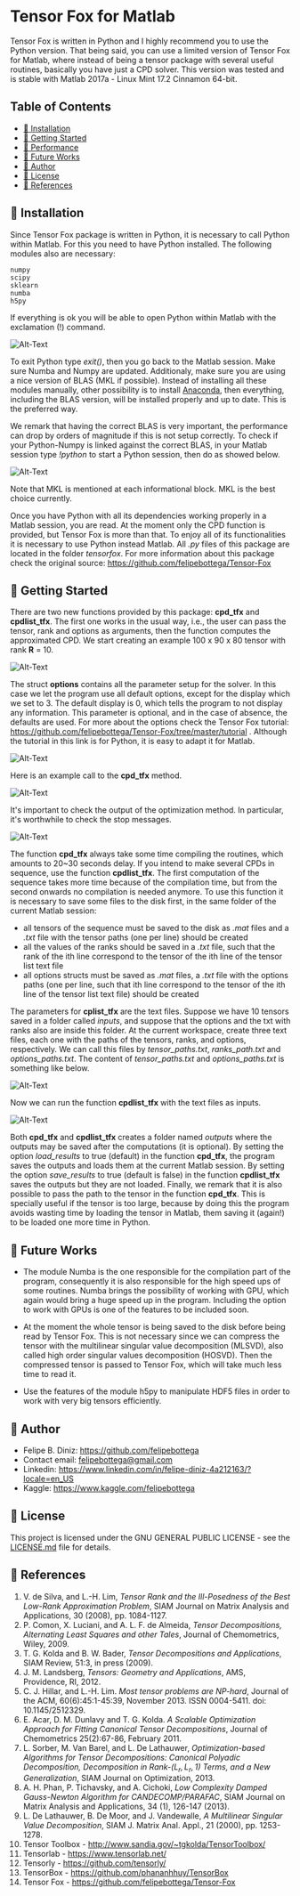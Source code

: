 # Tensor Fox for Matlab

Tensor Fox is written in Python and I highly recommend you to use the Python version. That being said, you can use a 
limited version of Tensor Fox for Matlab, where instead of being a tensor package with several useful routines, basically
you have just a CPD solver. This version was tested and is stable with Matlab 2017a - Linux Mint 17.2 Cinnamon 64-bit. 

## Table of Contents
* [ :fox_face: Installation](#installation)
* [ :fox_face: Getting Started](#started)
* [ :fox_face: Performance](#performance)
* [ :fox_face: Future Works](#future)
* [ :fox_face: Author](#author)
* [ :fox_face: License](#license)
* [ :fox_face: References](#references)

## :fox_face: Installation

Since Tensor Fox package is written in Python, it is necessary to call Python within Matlab. For this you need to have 
Python installed. The following modules also are necessary:

    numpy
    scipy
    sklearn
    numba
    h5py

If everything is ok you will be able to open Python within Matlab with the exclamation (!) command.

![Alt-Text](readme_files/image1.png)

To exit Python type *exit()*, then you go back to the Matlab session. Make sure Numba and Numpy are updated. Additionaly, 
make sure you are using a nice version of BLAS (MKL if possible). Instead of installing all these modules manually, other 
possibility is to install [Anaconda](https://www.anaconda.com/distribution/), then everything, including the BLAS 
version, will be installed properly and up to date. This is the preferred way. 

We remark that having the correct BLAS is very important, the performance can drop by orders of magnitude if this is not 
setup correctly. To check if your Python-Numpy is linked against the correct BLAS, in your Matlab session type *!python* 
to start a Python session, then do as showed below.

![Alt-Text](readme_files/image2.png)

Note that MKL is mentioned at each informational block. MKL is the best choice currently.

Once you have Python with all its dependencies working properly in a Matlab session, you are read. At the moment only the 
CPD function is provided, but Tensor Fox is more than that. To enjoy all of its functionalities it is necessary to use 
Python instead Matlab. All *.py* files of this package are located in the folder *tensorfox*. For more information about 
this package check the original source: https://github.com/felipebottega/Tensor-Fox

## :fox_face: Getting Started

There are two new functions provided by this package: **cpd_tfx** and **cpdlist_tfx**. The first one works in the usual 
way, i.e., the user can pass the tensor, rank and options as arguments, then the function computes the approximated CPD. 
We start creating an example 100 x 90 x 80 tensor with rank **R** = 10.

![Alt-Text](readme_files/image3.png)

The struct **options** contains all the parameter setup for the solver. In this case we let the program use all default 
options, except for the display which we set to 3. The default display is 0, which tells the program to not display any 
information. This parameter is optional, and in the case of absence, the defaults are used. For more about the options 
check the Tensor Fox tutorial: https://github.com/felipebottega/Tensor-Fox/tree/master/tutorial . Although the tutorial 
in this link is for Python, it is easy to adapt it for Matlab.

![Alt-Text](readme_files/image4.png)

Here is an example call to the **cpd_tfx** method.  

![Alt-Text](readme_files/image5.png)

It's important to check the output of the optimization method. In particular, it's worthwhile to check the stop messages.

![Alt-Text](readme_files/image6.png) 

The function **cpd_tfx** always take some time compiling the routines, which amounts to 20~30 seconds delay. If you 
intend to make several CPDs in sequence, use the function **cpdlist_tfx**. The first computation of the sequence takes 
more time because of the compilation time, but from the second onwards no compilation is needed anymore. To use this 
function it is necessary to save some files to the disk first, in the same folder of the current Matlab session:

 - all tensors of the sequence must be saved to the disk as *.mat* files and a *.txt* file with the tensor paths (one
per line) should be created
 - all the values of the ranks should be saved in a *.txt* file, such that the rank of the ith line correspond to the
tensor of the ith line of the tensor list text file
 - all options structs must be saved as *.mat* files, a *.txt* file with the options paths (one per line, such that ith 
line correspond to the tensor of the ith line of the tensor list text file) should be created

The parameters for **cplist_tfx** are the text files. Suppose we have 10 tensors saved in a folder called *inputs*,
and suppose that the options and the txt with ranks also are inside this folder. At the current workspace, create three 
text files, each one with the paths of the tensors, ranks, and options, respectively. We can call this files by 
*tensor_paths.txt*, *ranks_path.txt* and *options_paths.txt*. The content of *tensor_paths.txt* and *options_paths.txt*
is something like below.

![Alt-Text](readme_files/image7.png)

Now we can run the function **cpdlist_tfx** with the text files as inputs.

![Alt-Text](readme_files/image8.png)

Both **cpd_tfx** and **cpdlist_tfx** creates a folder named *outputs* where the outputs may be saved after the 
computations (it is optional). By setting the option *load_results* to true (default) in the function **cpd_tfx**, the 
program saves the outputs and loads them at the current Matlab session. By setting the option *save_results* to true 
(default is false) in the function **cpdlist_tfx** saves the outputs but they are not loaded. Finally, we remark that it 
is also possible to pass the path to the tensor in the function **cpd_tfx**. This is specially useful if the tensor is 
too large, because by doing this the program avoids wasting time by loading the tensor in Matlab, them saving it (again!) 
to be loaded one more time in Python.

## :fox_face: Future Works

* The module Numba is the one responsible for the compilation part of the program, consequently it is also responsible 
for the high speed ups of some routines. Numba brings the possibility of working with GPU, which again would bring a huge 
speed up in the program. Including the option to work with GPUs is one of the features to be included soon.

* At the moment the whole tensor is being saved to the disk before being read by Tensor Fox. This is not necessary since 
we can compress the tensor with the multilinear singular value decomposition (MLSVD), also called high order singular 
values decomposition (HOSVD). Then the compressed tensor is passed to Tensor Fox, which will take much less time to read 
it.

* Use the features of the module h5py to manipulate HDF5 files in order to work with very big tensors efficiently.

## :fox_face: Author

* Felipe B. Diniz: https://github.com/felipebottega
* Contact email: felipebottega@gmail.com
* Linkedin: https://www.linkedin.com/in/felipe-diniz-4a212163/?locale=en_US
* Kaggle: https://www.kaggle.com/felipebottega

## :fox_face: License

This project is licensed under the GNU GENERAL PUBLIC LICENSE - see the [LICENSE.md](https://github.com/felipebottega/Tensor-Fox/blob/master/LICENSE) file for details.    

## :fox_face: References

 1) V. de Silva, and L.-H. Lim, *Tensor Rank and the Ill-Posedness of the Best Low-Rank Approximation Problem*, SIAM Journal on Matrix Analysis and Applications, 30 (2008), pp. 1084-1127. 
 2) P. Comon, X. Luciani, and A. L. F. de Almeida, *Tensor Decompositions, Alternating Least Squares and other Tales*, Journal of Chemometrics, Wiley, 2009.   
 3) T. G. Kolda and B. W. Bader, *Tensor Decompositions and Applications*, SIAM Review, 51:3, in press (2009).   
 4) J. M. Landsberg, *Tensors: Geometry and Applications*, AMS, Providence, RI, 2012.   
 6) C. J. Hillar, and L.-H. Lim. *Most tensor problems are NP-hard*, Journal of the ACM, 60(6):45:1-45:39, November 2013. ISSN 0004-5411. doi: 10.1145/2512329.
 7) E. Acar, D. M. Dunlavy and T. G. Kolda. *A Scalable Optimization Approach for Fitting Canonical Tensor Decompositions*, Journal of Chemometrics 25(2):67-86, February 2011. 
 8) L. Sorber, M. Van Barel, and L. De Lathauwer, *Optimization-based Algorithms for Tensor Decompositions: Canonical Polyadic Decomposition, Decomposition in Rank-$(L_r,L_r,1)$ Terms, and a New Generalization*, SIAM Journal on Optimization, 2013.
 9) A. H. Phan, P. Tichavsky, and A. Cichoki, *Low Complexity Damped Gauss-Newton Algorithm for CANDECOMP/PARAFAC*, SIAM Journal on Matrix Analysis and Applications, 34 (1), 126-147 (2013).
 10) L. De Lathauwer, B. De Moor, and J. Vandewalle, *A Multilinear Singular Value Decomposition*, SIAM J. Matrix Anal. Appl., 21 (2000), pp. 1253-1278.
 11) Tensor Toolbox - http://www.sandia.gov/~tgkolda/TensorToolbox/
 12) Tensorlab - https://www.tensorlab.net/
 13) Tensorly - https://github.com/tensorly/
 14) TensorBox - https://github.com/phananhhuy/TensorBox
 15) Tensor Fox - https://github.com/felipebottega/Tensor-Fox
 
